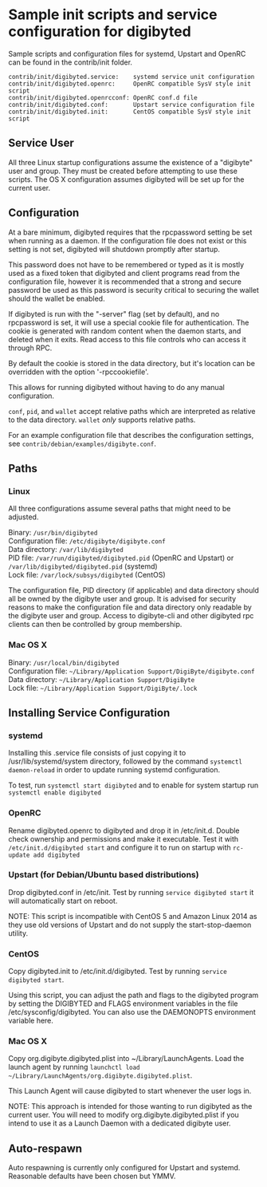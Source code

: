 Sample init scripts and service configuration for digibyted
==========================================================

Sample scripts and configuration files for systemd, Upstart and OpenRC
can be found in the contrib/init folder.

    contrib/init/digibyted.service:    systemd service unit configuration
    contrib/init/digibyted.openrc:     OpenRC compatible SysV style init script
    contrib/init/digibyted.openrcconf: OpenRC conf.d file
    contrib/init/digibyted.conf:       Upstart service configuration file
    contrib/init/digibyted.init:       CentOS compatible SysV style init script

Service User
---------------------------------

All three Linux startup configurations assume the existence of a "digibyte" user
and group.  They must be created before attempting to use these scripts.
The OS X configuration assumes digibyted will be set up for the current user.

Configuration
---------------------------------

At a bare minimum, digibyted requires that the rpcpassword setting be set
when running as a daemon.  If the configuration file does not exist or this
setting is not set, digibyted will shutdown promptly after startup.

This password does not have to be remembered or typed as it is mostly used
as a fixed token that digibyted and client programs read from the configuration
file, however it is recommended that a strong and secure password be used
as this password is security critical to securing the wallet should the
wallet be enabled.

If digibyted is run with the "-server" flag (set by default), and no rpcpassword is set,
it will use a special cookie file for authentication. The cookie is generated with random
content when the daemon starts, and deleted when it exits. Read access to this file
controls who can access it through RPC.

By default the cookie is stored in the data directory, but it's location can be overridden
with the option '-rpccookiefile'.

This allows for running digibyted without having to do any manual configuration.

`conf`, `pid`, and `wallet` accept relative paths which are interpreted as
relative to the data directory. `wallet` *only* supports relative paths.

For an example configuration file that describes the configuration settings,
see `contrib/debian/examples/digibyte.conf`.

Paths
---------------------------------

### Linux

All three configurations assume several paths that might need to be adjusted.

Binary:              `/usr/bin/digibyted`  
Configuration file:  `/etc/digibyte/digibyte.conf`  
Data directory:      `/var/lib/digibyted`  
PID file:            `/var/run/digibyted/digibyted.pid` (OpenRC and Upstart) or `/var/lib/digibyted/digibyted.pid` (systemd)  
Lock file:           `/var/lock/subsys/digibyted` (CentOS)  

The configuration file, PID directory (if applicable) and data directory
should all be owned by the digibyte user and group.  It is advised for security
reasons to make the configuration file and data directory only readable by the
digibyte user and group.  Access to digibyte-cli and other digibyted rpc clients
can then be controlled by group membership.

### Mac OS X

Binary:              `/usr/local/bin/digibyted`  
Configuration file:  `~/Library/Application Support/DigiByte/digibyte.conf`  
Data directory:      `~/Library/Application Support/DigiByte`  
Lock file:           `~/Library/Application Support/DigiByte/.lock`  

Installing Service Configuration
-----------------------------------

### systemd

Installing this .service file consists of just copying it to
/usr/lib/systemd/system directory, followed by the command
`systemctl daemon-reload` in order to update running systemd configuration.

To test, run `systemctl start digibyted` and to enable for system startup run
`systemctl enable digibyted`

### OpenRC

Rename digibyted.openrc to digibyted and drop it in /etc/init.d.  Double
check ownership and permissions and make it executable.  Test it with
`/etc/init.d/digibyted start` and configure it to run on startup with
`rc-update add digibyted`

### Upstart (for Debian/Ubuntu based distributions)

Drop digibyted.conf in /etc/init.  Test by running `service digibyted start`
it will automatically start on reboot.

NOTE: This script is incompatible with CentOS 5 and Amazon Linux 2014 as they
use old versions of Upstart and do not supply the start-stop-daemon utility.

### CentOS

Copy digibyted.init to /etc/init.d/digibyted. Test by running `service digibyted start`.

Using this script, you can adjust the path and flags to the digibyted program by
setting the DIGIBYTED and FLAGS environment variables in the file
/etc/sysconfig/digibyted. You can also use the DAEMONOPTS environment variable here.

### Mac OS X

Copy org.digibyte.digibyted.plist into ~/Library/LaunchAgents. Load the launch agent by
running `launchctl load ~/Library/LaunchAgents/org.digibyte.digibyted.plist`.

This Launch Agent will cause digibyted to start whenever the user logs in.

NOTE: This approach is intended for those wanting to run digibyted as the current user.
You will need to modify org.digibyte.digibyted.plist if you intend to use it as a
Launch Daemon with a dedicated digibyte user.

Auto-respawn
-----------------------------------

Auto respawning is currently only configured for Upstart and systemd.
Reasonable defaults have been chosen but YMMV.
